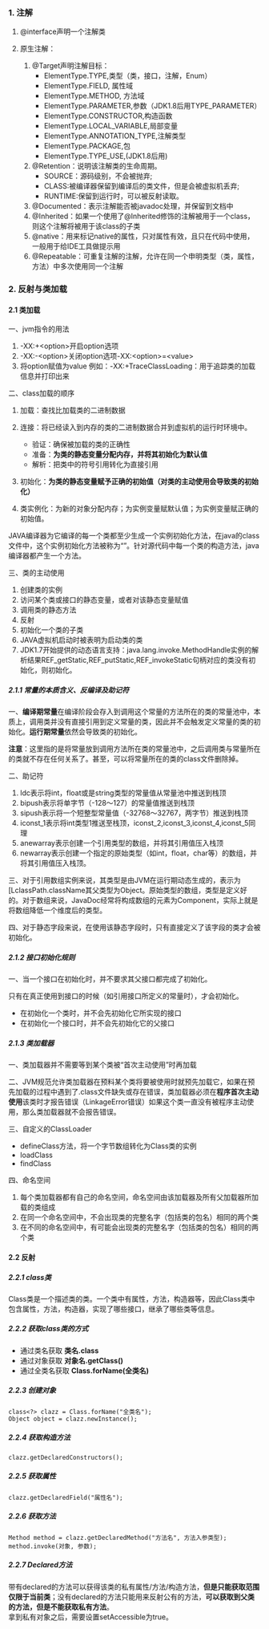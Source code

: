### 1. 注解
1. @interface声明一个注解类

2. 原生注解：
    1. @Target声明注解目标：
        + ElementType.TYPE,类型（类，接口，注解，Enum）
        + ElementType.FIELD, 属性域
        + ElementType.METHOD, 方法域
        + ElementType.PARAMETER,参数（JDK1.8后用TYPE_PARAMETER）
        + ElementType.CONSTRUCTOR,构造函数
        + ElementType.LOCAL_VARIABLE,局部变量
        + ElementType.ANNOTATION_TYPE,注解类型
        + ElementType.PACKAGE,包
        + ElementType.TYPE_USE,(JDK1.8后用)
    2. @Retention：说明该注解类的生命周期。
        + SOURCE：源码级别，不会被抛弃;
        + CLASS:被编译器保留到编译后的类文件，但是会被虚拟机丢弃;
        + RUNTIME:保留到运行时，可以被反射读取。
    3. @Documented：表示注解能否被javadoc处理，并保留到文档中
    4. @Inherited：如果一个使用了@Inherited修饰的注解被用于一个class，则这个注解将被用于该class的子类
    5. @native：用来标记native的属性，只对属性有效，且只在代码中使用，一般用于给IDE工具做提示用
    6. @Repeatable：可重复注解的注解，允许在同一个申明类型（类，属性，方法）中多次使用同一个注解
    
### 2. 反射与类加载
#### 2.1 类加载
一、jvm指令的用法

1. -XX:\+\<option>开启option选项
2. -XX:\-\<option>关闭option选项-XX:\<option>=\<value> 
3. 将option赋值为value  例如：-XX:+TraceClassLoading：用于追踪类的加载信息并打印出来

二、class加载的顺序
1. 加载：查找比加载类的二进制数据
2. 连接：将已经读入到内存的类的二进制数据合并到虚拟机的运行时环境中。
    + 验证：确保被加载的类的正确性
    + 准备：**为类的静态变量分配内存，并将其初始化为默认值**
    + 解析：把类中的符号引用转化为直接引用

3. 初始化：**为类的静态变量赋予正确的初始值（对类的主动使用会导致类的初始化）**
4. 类实例化：为新的对象分配内存；为实例变量赋默认值；为实例变量赋正确的初始值。

JAVA编译器为它编译的每一个类都至少生成一个实例初始化方法，在java的class文件中，这个实例初始化方法被称为“<init>”。针对源代码中每一个类的构造方法，java编译器都产生一个<init>方法。

三、类的主动使用

1. 创建类的实例
2. 访问某个类或接口的静态变量，或者对该静态变量赋值
3. 调用类的静态方法
4. 反射
5. 初始化一个类的子类
6. JAVA虚拟机启动时被表明为启动类的类
7. JDK1.7开始提供的动态语言支持：java.lang.invoke.MethodHandle实例的解析结果REF_getStatic,REF_putStatic,REF_invokeStatic句柄对应的类没有初始化，则初始化。

##### 2.1.1 常量的本质含义、反编译及助记符

一、**编译期常量**在编译阶段会存入到调用这个常量的方法所在的类的常量池中，本质上，调用类并没有直接引用到定义常量的类，因此并不会触发定义常量的类的初始化。**运行期常量**依然会导致类的初始化。

**注意**：这里指的是将常量放到调用方法所在类的常量池中，之后调用类与常量所在的类就不存在任何关系了。甚至，可以将常量所在的类的class文件删除掉。

二、助记符

1. ldc表示将int，float或是string类型的常量值从常量池中推送到栈顶
2. bipush表示将单字节（-128～127）的常量值推送到栈顶
3. sipush表示将一个短整型常量值（-32768～32767，两字节）推送到栈顶
4. iconst_1表示将int类型1推送至栈顶，iconst_2,iconst_3,iconst_4,iconst_5同理
5. anewarray表示创建一个引用类型的数组，并将其引用值压入栈顶
6. newarray表示创建一个指定的原始类型（如int，float，char等）的数组，并将其引用值压入栈顶。

三、对于引用数组实例来说，其类型是由JVM在运行期动态生成的，表示为[LclassPath.className其父类型为Object。原始类型的数组，类型是定义好的。对于数组来说，JavaDoc经常将构成数组的元素为Component，实际上就是将数组降低一个维度后的类型。

四、对于静态字段来说，在使用该静态字段时，只有直接定义了该字段的类才会被初始化。

##### 2.1.2 接口初始化规则

一、当一个接口在初始化时，并不要求其父接口都完成了初始化。

只有在真正使用到接口的时候（如引用接口所定义的常量时），才会初始化。
+ 在初始化一个类时，并不会先初始化它所实现的接口
+ 在初始化一个接口时，并不会先初始化它的父接口

##### 2.1.3 类加载器

一、类加载器并不需要等到某个类被“首次主动使用”时再加载

二、JVM规范允许类加载器在预料某个类将要被使用时就预先加载它，如果在预先加载的过程中遇到了.class文件缺失或存在错误，类加载器必须在**程序首次主动使用**该类时才报告错误（LinkageError错误）如果这个类一直没有被程序主动使用，那么类加载器就不会报告错误。

三、自定义的ClassLoader

+ defineClass方法，将一个字节数组转化为Class类的实例
+ loadClass
+ findClass

四、命名空间

1. 每个类加载器都有自己的命名空间，命名空间由该加载器及所有父加载器所加载的类组成
2. 在同一个命名空间中，不会出现类的完整名字（包括类的包名）相同的两个类
3. 在不同的命名空间中，有可能会出现类的完整名字（包括类的包名）相同的两个类

#### 2.2 反射

##### 2.2.1 class类
Class类是一个描述类的类。一个类中有属性，方法，构造器等，因此Class类中包含属性，方法，构造器，实现了哪些接口，继承了哪些类等信息。

##### 2.2.2 获取class类的方式
+ 通过类名获取  **类名.class**
+ 通过对象获取  **对象名.getClass()**
+ 通过全类名获取 **Class.forName(全类名)**

##### 2.2.3 创建对象
    class<?> clazz = Class.forName("全类名");
    Object object = clazz.newInstance();

##### 2.2.4 获取构造方法
    clazz.getDeclaredConstructors();

##### 2.2.5 获取属性
    clazz.getDeclaredField("属性名");
    
##### 2.2.6 获取方法
    Method method = clazz.getDeclaredMethod("方法名", 方法入参类型);
    method.invoke(对象, 参数);

##### 2.2.7 Declared方法
带有declared的方法可以获得该类的私有属性/方法/构造方法，**但是只能获取范围仅限于当前类**；没有declared的方法只能用来反射公有的方法，**可以获取到父类的方法，但是不能获取私有方法**。  
拿到私有对象之后，需要设置setAccessible为true。